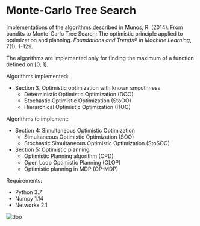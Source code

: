 # Monte-Carlo Tree Search
Implementations of the algorithms described in Munos, R. (2014). From bandits to Monte-Carlo Tree Search: The optimistic principle applied to optimization and planning. *Foundations and Trends® in Machine Learning*, 7(1), 1-129.

The algorithms are implemented only for finding the maximum of a function defined on [0, 1].

Algorithms implemented:
  - Section 3: Optimistic optimization with known smoothness
    - Deterministic Optimistic Optimization (DOO)
    - Stochastic Optimistic Optimization (StoOO)
    - Hierarchical Optimistic Optimization (HOO)

Algorithms to implement:
  - Section 4: Simultaneous Optimistic Optimization
    - Simultaneous Optimistic Optimization (SOO)
    - Stochastic Simultaneous Optimistic Optimization (StoSOO)
  - Section 5: Optimistic planning
    - Optimistic Planning algorithm (OPD)
    - Open Loop Optimistic Planning (OLOP)
    - Optimistic planning in MDP (OP-MDP)



Requirements:
  - Python 3.7
  - Numpy 1.14
  - Networkx 2.1

![doo](https://user-images.githubusercontent.com/6327275/43681732-477aebb2-9822-11e8-88ad-076b2378eb97.png)